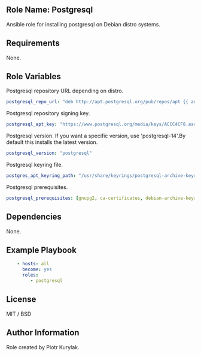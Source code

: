 ## Role Name: Postgresql

Ansible role for installing postgresql on Debian distro systems.

## Requirements

None.

## Role Variables

Postgresql repository URL depending on distro. 
````yaml
postgresql_repo_url: "deb http://apt.postgresql.org/pub/repos/apt {{ ansible_distribution_release }}-pgdg main"
````

Postgresql repository signing key.
````yaml
postgresql_apt_key: "https://www.postgresql.org/media/keys/ACCC4CF8.asc"

````

Postgresql version. If you want a specific version, use 'postgresql-14'.By default this installs the latest version.
````yaml
postgresql_version: "postgresql"
````

Postgresql keyring file.
````yaml
postgres_apt_keyring_path: "/usr/share/keyrings/postgresql-archive-keyring.gpg"
````

Postgresql prerequisites.
````yaml
postgresql_prerequisites: [gnupg2, ca-certificates, debian-archive-keyring]
````


## Dependencies

None.

## Example Playbook

````yaml
    - hosts: all
      become: yes
      roles:
         - postgresql
````

## License

MIT / BSD

## Author Information

Role created by Piotr Kurylak.